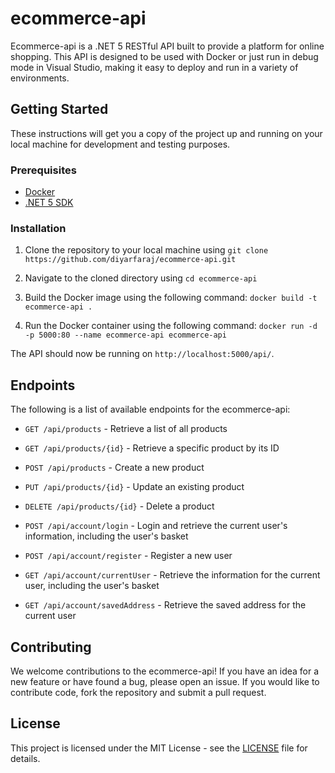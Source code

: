 # ecommerce-api

Ecommerce-api is a .NET 5 RESTful API built to provide a platform for online shopping. This API is designed to be used with Docker or just run in debug mode in Visual Studio, making it easy to deploy and run in a variety of environments.

## Getting Started

These instructions will get you a copy of the project up and running on your local machine for development and testing purposes.

### Prerequisites

- [Docker](https://www.docker.com/products/docker-desktop)
- [.NET 5 SDK](https://dotnet.microsoft.com/download/dotnet/5.0)

### Installation

1. Clone the repository to your local machine using `git clone https://github.com/diyarfaraj/ecommerce-api.git`

2. Navigate to the cloned directory using `cd ecommerce-api`

3. Build the Docker image using the following command: `docker build -t ecommerce-api .`

4. Run the Docker container using the following command: `docker run -d -p 5000:80 --name ecommerce-api ecommerce-api`


The API should now be running on `http://localhost:5000/api/`.

## Endpoints

The following is a list of available endpoints for the ecommerce-api:

- `GET /api/products` - Retrieve a list of all products
- `GET /api/products/{id}` - Retrieve a specific product by its ID
- `POST /api/products` - Create a new product
- `PUT /api/products/{id}` - Update an existing product
- `DELETE /api/products/{id}` - Delete a product

- `POST /api/account/login` - Login and retrieve the current user's information, including the user's basket
- `POST /api/account/register` - Register a new user
- `GET /api/account/currentUser` - Retrieve the information for the current user, including the user's basket
- `GET /api/account/savedAddress` - Retrieve the saved address for the current user


## Contributing

We welcome contributions to the ecommerce-api! If you have an idea for a new feature or have found a bug, please open an issue. If you would like to contribute code, fork the repository and submit a pull request.

## License

This project is licensed under the MIT License - see the [LICENSE](LICENSE) file for details.

